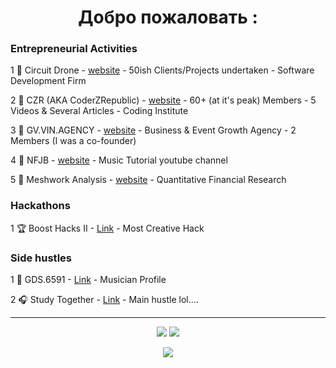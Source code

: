 <h1 align="center">Добро пожаловать :</h1>
<!-- <h8>i love my mum</h8> -->

### Entrepreneurial Activities

1  💼 Circuit Drone
	- [website](https://circuit-drone.vercel.app/)
	- 50ish Clients/Projects undertaken
    - Software Development Firm

2  💼 CZR (AKA CoderZRepublic)
	- [website](https://coderzrepublic.vercel.app/)
	- 60+ (at it's peak) Members
    - 5 Videos & Several Articles
    - Coding Institute

3  💼 GV.VIN.AGENCY
	- [website](https://gvvinagency.vercel.app/)
    - Business & Event Growth Agency
    - 2 Members (I was a co-founder)

4  💼 NFJB
	- [website](https://nfjb-tabs.carrd.co/)
    - Music Tutorial youtube channel

5  💼 Meshwork Analysis
	- [website](https://meshworkanalysis.carrd.co/)
    - Quantitative Financial Research


### Hackathons

1  🏆 Boost Hacks II
	- [Link](https://devpost.com/software/ppz)
    - Most Creative Hack


### Side hustles

1  🎸 GDS.6591
	- [Link](https://gds-6591.carrd.co)
    - Musician Profile


2  🎧 Study Together
	- [Link](https://app.studytogether.com/users/6750bab5ede5e1c778c0f1b9)
    - Main hustle lol....


---





<p align='center'>



<img src="http://github-profile-summary-cards.vercel.app/api/cards/profile-details?username=GDSimpson3&theme=dark">
<img src="http://github-profile-summary-cards.vercel.app/api/cards/stats?username=gdsimpson3&theme=highcontrast">
</p>



<p align='center'>
<img src="https://komarev.com/ghpvc/?username=gdsimpson3&label=PROFILE+VIEWS&style=for-the-badge&color=brightgreen">
</p>
